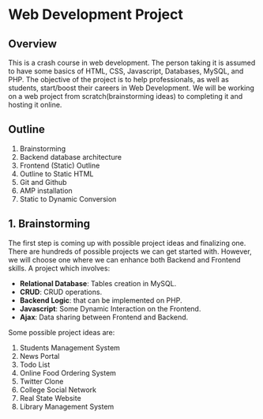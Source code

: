 # Web Development Project

## Overview
This is a crash course in web development. The person taking it is assumed to have some basics of HTML, CSS, Javascript, Databases, MySQL, and PHP.
The objective of the project is to help professionals, as well as students, start/boost their careers in Web Development. We will be working on a web project from scratch(brainstorming ideas) to completing it and hosting it online.

## Outline
1. Brainstorming
1. Backend database architecture
1. Frontend (Static) Outline
1. Outline to Static HTML
1. Git and Github
1. AMP installation
1. Static to Dynamic Conversion

## 1. Brainstorming
The first step is coming up with possible project ideas and finalizing one. There are hundreds of possible projects we can get started with. However, we will choose one where we can enhance both Backend and  Frontend skills. A project which involves:
  * **Relational Database**: Tables creation in MySQL.
  * **CRUD**: CRUD operations.
  * **Backend Logic**: that can be implemented on PHP.
  * **Javascript**: Some Dynamic Interaction on the Frontend.
  * **Ajax**: Data sharing between Frontend and Backend.

Some possible project ideas are:
  1. Students Management System
  2. News Portal
  3. Todo List
  4. Online Food Ordering System
  5. Twitter Clone
  6. College Social Network
  7. Real State Website
  8. Library Management System